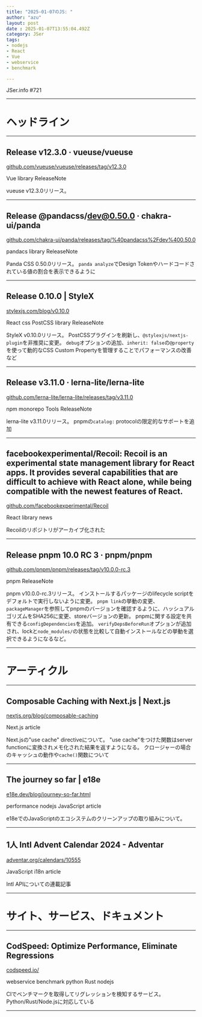 ```yaml
---
title: "2025-01-07のJS: "
author: "azu"
layout: post
date : 2025-01-07T13:55:04.492Z
category: JSer
tags:
- nodejs
- React
- Vue
- webservice
- benchmark

---
```


JSer.info #721

----

<h1 class="site-genre">ヘッドライン</h1>

----

## Release v12.3.0 · vueuse/vueuse
[github.com/vueuse/vueuse/releases/tag/v12.3.0](https://github.com/vueuse/vueuse/releases/tag/v12.3.0 "Release v12.3.0 · vueuse/vueuse")
<p class="jser-tags jser-tag-icon"><span class="jser-tag">Vue</span> <span class="jser-tag">library</span> <span class="jser-tag">ReleaseNote</span></p>

vueuse v12.3.0リリース。


----

## Release @pandacss/dev@0.50.0 · chakra-ui/panda
[github.com/chakra-ui/panda/releases/tag/%40pandacss%2Fdev%400.50.0](https://github.com/chakra-ui/panda/releases/tag/%40pandacss%2Fdev%400.50.0 "Release @pandacss/dev@0.50.0 · chakra-ui/panda")
<p class="jser-tags jser-tag-icon"><span class="jser-tag">pandacs</span> <span class="jser-tag">library</span> <span class="jser-tag">ReleaseNote</span></p>

Panda CSS 0.50.0リリース。
`panda analyze`でDesign Tokenやハードコードされている値の割合を表示できるように


----

## Release 0.10.0 | StyleX
[stylexjs.com/blog/v0.10.0](https://stylexjs.com/blog/v0.10.0 "Release 0.10.0 | StyleX")
<p class="jser-tags jser-tag-icon"><span class="jser-tag">React</span> <span class="jser-tag">css </span> <span class="jser-tag">PostCSS</span> <span class="jser-tag">library</span> <span class="jser-tag">ReleaseNote</span></p>

StyleX v0.10.0リリース。
PostCSSプラグインを刷新し、`@stylexjs/nextjs-plugin`を非推奨に変更。
`debug`オプションの追加、`inherit: false`の`@property`を使って動的なCSS Custom Propertyを管理することでパフォーマンスの改善など


----

## Release v3.11.0 · lerna-lite/lerna-lite
[github.com/lerna-lite/lerna-lite/releases/tag/v3.11.0](https://github.com/lerna-lite/lerna-lite/releases/tag/v3.11.0 "Release v3.11.0 · lerna-lite/lerna-lite")
<p class="jser-tags jser-tag-icon"><span class="jser-tag">npm</span> <span class="jser-tag">monorepo</span> <span class="jser-tag">Tools</span> <span class="jser-tag">ReleaseNote</span></p>

lerna-lite v3.11.0リリース。
pnpmの`catalog:` protocolの限定的なサポートを追加


----

## facebookexperimental/Recoil: Recoil is an experimental state management library for React apps. It provides several capabilities that are difficult to achieve with React alone, while being compatible with the newest features of React.
[github.com/facebookexperimental/Recoil](https://github.com/facebookexperimental/Recoil "facebookexperimental/Recoil: Recoil is an experimental state management library for React apps. It provides several capabilities that are difficult to achieve with React alone, while being compatible with the newest features of React.")
<p class="jser-tags jser-tag-icon"><span class="jser-tag">React</span> <span class="jser-tag">library</span> <span class="jser-tag">news</span></p>

Recoilのリポジトリがアーカイブ化された


----

## Release pnpm 10.0 RC 3 · pnpm/pnpm
[github.com/pnpm/pnpm/releases/tag/v10.0.0-rc.3](https://github.com/pnpm/pnpm/releases/tag/v10.0.0-rc.3 "Release pnpm 10.0 RC 3 · pnpm/pnpm")
<p class="jser-tags jser-tag-icon"><span class="jser-tag">pnpm</span> <span class="jser-tag">ReleaseNote</span></p>

pnpm v10.0.0-rc.3リリース。
インストールするパッケージのlifecycle scriptをデフォルトで実行しないように変更。
 `pnpm link`の挙動の変更、`packageManager`を参照してpnpmのバージョンを確認するように、ハッシュアルゴリズムをSHA256に変更、storeバージョンの更新。
pnpmに関する設定を共有できる`configDependencies`を追加。 `verifyDepsBeforeRun`オプションが追加され、lockと`node_modules/`の状態を比較して自動インストールなどの挙動を選択できるようになるなど。


----
<h1 class="site-genre">アーティクル</h1>

----

## Composable Caching with Next.js | Next.js
[nextjs.org/blog/composable-caching](https://nextjs.org/blog/composable-caching "Composable Caching with Next.js | Next.js")
<p class="jser-tags jser-tag-icon"><span class="jser-tag">Next.js</span> <span class="jser-tag">article</span></p>

Next.jsの"use cache" directiveについて。
"use cache"をつけた関数はserver functionに変換されメモ化された結果を返すようになる。
クロージャーの場合のキャッシュの動作や`cache()`関数について


----

## The journey so far | e18e
[e18e.dev/blog/journey-so-far.html](https://e18e.dev/blog/journey-so-far.html "The journey so far | e18e")
<p class="jser-tags jser-tag-icon"><span class="jser-tag">performance</span> <span class="jser-tag">nodejs</span> <span class="jser-tag">JavaScript</span> <span class="jser-tag">article</span></p>

e18eでのJavaScriptのエコシステムのクリーンアップの取り組みについて。


----

## 1人 Intl Advent Calendar 2024 - Adventar
[adventar.org/calendars/10555](https://adventar.org/calendars/10555 "1人 Intl Advent Calendar 2024 - Adventar")
<p class="jser-tags jser-tag-icon"><span class="jser-tag">JavaScript</span> <span class="jser-tag">i18n</span> <span class="jser-tag">article</span></p>

Intl APIについての連載記事


----
<h1 class="site-genre">サイト、サービス、ドキュメント</h1>

----

## CodSpeed: Optimize Performance, Eliminate Regressions
[codspeed.io/](https://codspeed.io/ "CodSpeed: Optimize Performance, Eliminate Regressions")
<p class="jser-tags jser-tag-icon"><span class="jser-tag">webservice</span> <span class="jser-tag">benchmark</span> <span class="jser-tag">python</span> <span class="jser-tag">Rust</span> <span class="jser-tag">nodejs</span></p>

CIでベンチマークを取得してリグレッションを検知するサービス。
Python/Rust/Node.jsに対応している


----
